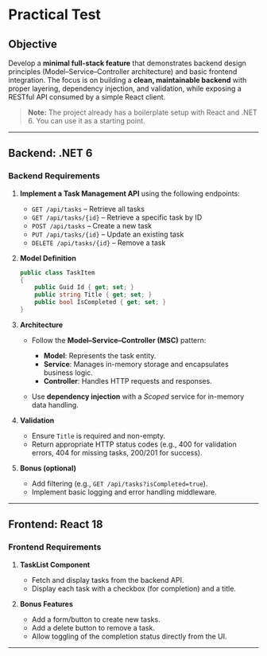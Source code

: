 ﻿# Practical Test

## Objective

Develop a **minimal full-stack feature** that demonstrates backend design principles (Model–Service–Controller architecture) and basic frontend integration.
The focus is on building a **clean, maintainable backend** with proper layering, dependency injection, and validation, while exposing a RESTful API consumed by a simple React client.

> **Note:** The project already has a boilerplate setup with React and .NET 6. You can use it as a starting point.

---

## Backend: .NET 6

### Backend Requirements

1. **Implement a Task Management API** using the following endpoints:

   * `GET /api/tasks` – Retrieve all tasks
   * `GET /api/tasks/{id}` – Retrieve a specific task by ID
   * `POST /api/tasks` – Create a new task
   * `PUT /api/tasks/{id}` – Update an existing task
   * `DELETE /api/tasks/{id}` – Remove a task

2. **Model Definition**

   ```csharp
   public class TaskItem
   {
       public Guid Id { get; set; }
       public string Title { get; set; }
       public bool IsCompleted { get; set; }
   }
   ```

3. **Architecture**

   * Follow the **Model–Service–Controller (MSC)** pattern:

     * **Model**: Represents the task entity.
     * **Service**: Manages in-memory storage and encapsulates business logic.
     * **Controller**: Handles HTTP requests and responses.
   * Use **dependency injection** with a *Scoped* service for in-memory data handling.

4. **Validation**

   * Ensure `Title` is required and non-empty.
   * Return appropriate HTTP status codes (e.g., 400 for validation errors, 404 for missing tasks, 200/201 for success).

5. **Bonus (optional)**

   * Add filtering (e.g., `GET /api/tasks?isCompleted=true`).
   * Implement basic logging and error handling middleware.

---

## Frontend: React 18

### Frontend Requirements

1. **TaskList Component**

   * Fetch and display tasks from the backend API.
   * Display each task with a checkbox (for completion) and a title.

2. **Bonus Features**

   * Add a form/button to create new tasks.
   * Add a delete button to remove a task.
   * Allow toggling of the completion status directly from the UI.

---
